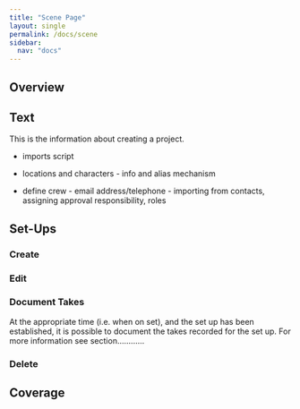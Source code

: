 ```yaml
---
title: "Scene Page"
layout: single
permalink: /docs/scene
sidebar:
  nav: "docs"
---
```


## Overview



## Text 

This is the information about creating a project.

- imports script

- locations and characters - info and alias mechanism

- define crew - email address/telephone - importing from contacts, assigning approval responsibility, roles


## Set-Ups

### Create

### Edit

### Document Takes

At the appropriate time (i.e. when on set), and the set up has been established, it is
possible to document the takes recorded for the set up. For more information see
section............


### Delete


## Coverage
